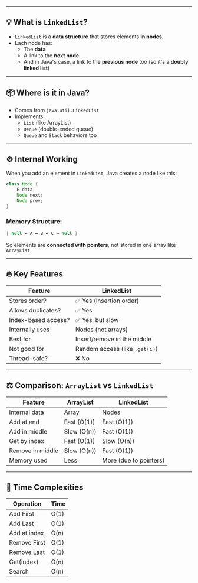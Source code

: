 
---
## 💡 What is `LinkedList`?
- `LinkedList` is a **data structure** that stores elements **in nodes**.
- Each node has:
	- The **data**
	- A link to the **next node**
	- And in Java's case, a link to the **previous node** too (so it's a **doubly linked list**)

---
## 📦 Where is it in Java?
- Comes from `java.util.LinkedList`
- Implements:
	- `List` (like ArrayList)
	- `Deque` (double-ended queue)
	- `Queue` and `Stack` behaviors too

---
## ⚙️ Internal Working

When you add an element in `LinkedList`, Java creates a node like this:

```java
class Node {
	E data;
	Node next;
	Node prev;
}
```
### Memory Structure:
```csharp
[ null ← A ↔ B ↔ C → null ]
```
So elements are **connected with pointers**, not stored in one array like `ArrayList`

----

## 🔥 Key Features

|Feature|LinkedList|
|---|---|
|Stores order?|✅ Yes (insertion order)|
|Allows duplicates?|✅ Yes|
|Index-based access?|✅ Yes, but slow|
|Internally uses|Nodes (not arrays)|
|Best for|Insert/remove in the middle|
|Not good for|Random access (like `.get(i)`)|
|Thread-safe?|❌ No|

---
## ⚖️ Comparison: `ArrayList` vs `LinkedList`

|Feature|ArrayList|LinkedList|
|---|---|---|
|Internal data|Array|Nodes|
|Add at end|Fast (O(1))|Fast (O(1))|
|Add in middle|Slow (O(n))|Fast (O(1))|
|Get by index|Fast (O(1))|Slow (O(n))|
|Remove in middle|Slow (O(n))|Fast (O(1))|
|Memory used|Less|More (due to pointers)|

---
## 🧠 Time Complexities

|Operation|Time|
|---|---|
|Add First|O(1)|
|Add Last|O(1)|
|Add at index|O(n)|
|Remove First|O(1)|
|Remove Last|O(1)|
|Get(index)|O(n)|
|Search|O(n)|
